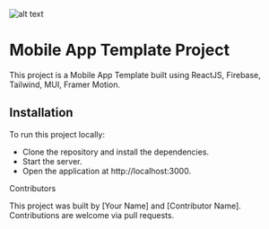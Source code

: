 ![alt text](https://moboapp-693b1.web.app/screenshot.png)

# Mobile App Template Project

This project is a Mobile App Template built using ReactJS, Firebase, Tailwind, MUI, Framer Motion.

## Installation

To run this project locally:

- Clone the repository and install the dependencies.
- Start the server.
- Open the application at http://localhost:3000.

Contributors

This project was built by [Your Name] and [Contributor Name]. Contributions are welcome via pull requests.
